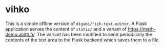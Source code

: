 # vihko

This is a simple offline version of `digabi/rich-text-editor`.  A Flask
application serves the content of `static/` and a variant of
https://math-demo.abitti.fi/.
The variant has been modified to send periodically the contents of the text
area to the Flask backend which saves them to a file.
